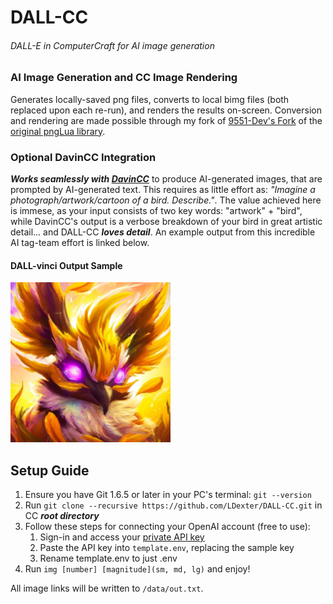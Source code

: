# DALL-CC

###### DALL-E in ComputerCraft for AI image generation

### AI Image Generation and CC Image Rendering

Generates locally-saved png files, converts to local bimg files (both replaced upon each re-run), and renders the results on-screen. Conversion and rendering are made possible through my fork of [9551-Dev's Fork](https://github.com/9551-Dev/pngLua) of the [original pngLua library](https://github.com/DelusionalLogic/pngLua).

### Optional DavinCC Integration

**_Works seamlessly with [DavinCC](https://github.com/LDexter/DavinCC)_** to produce AI-generated images, that are prompted by AI-generated text. This requires as little effort as: _"Imagine a photograph/artwork/cartoon of a bird. Describe."_. The value achieved here is immese, as your input consists of two key words: "artwork" + "bird", while DavinCC's output is a verbose breakdown of your bird in great artistic detail... and DALL-CC **_loves detail_**. An example output from this incredible AI tag-team effort is linked below.

#### DALL-vinci Output Sample

![DALL-vinci output](https://github.com/LDexter/fontawesome/blob/main/DavinCC/DALLvinci.png)

## Setup Guide

1. Ensure you have Git 1.6.5 or later in your PC's terminal: `git --version`
2. Run `git clone --recursive https://github.com/LDexter/DALL-CC.git` in CC **_root directory_**
3. Follow these steps for connecting your OpenAI account (free to use):
   1. Sign-in and access your [private API key](https://beta.openai.com/account/api-keys)
   2. Paste the API key into `template.env`, replacing the sample key
   3. Rename template.env to just .env
4. Run `img [number] [magnitude](sm, md, lg)` and enjoy!

All image links will be written to `/data/out.txt`.
